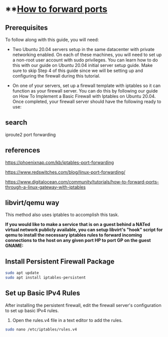 # **[How to forward ports](https://www.digitalocean.com/community/tutorials/how-to-forward-ports-through-a-linux-gateway-with-iptables)

## Prerequisites

To follow along with this guide, you will need:

- Two Ubuntu 20.04 servers setup in the same datacenter with private networking enabled. On each of these machines, you will need to set up a non-root user account with sudo privileges. You can learn how to do this with our guide on Ubuntu 20.04 initial server setup guide. Make sure to skip Step 4 of this guide since we will be setting up and configuring the firewall during this tutorial.

- On one of your servers, set up a firewall template with iptables so it can function as your firewall server. You can do this by following our guide on How To Implement a Basic Firewall with Iptables on Ubuntu 20.04. Once completed, your firewall server should have the following ready to use:

## search

iproute2 port forwarding

## references

<https://phoenixnap.com/kb/iptables-port-forwarding>

<https://www.redswitches.com/blog/linux-port-forwarding/>

<https://www.digitalocean.com/community/tutorials/how-to-forward-ports-through-a-linux-gateway-with-iptables>

## libvirt/qemu way

This method also uses iptables to accomplish this task.

**If you would like to make a service that is on a guest behind a NATed virtual network publicly available, you can setup libvirt's "hook" script for qemu to install the necessary iptables rules to forward incoming connections to the host on any given port HP to port GP on the guest GNAME:**

## Install Persistent Firewall Package

```bash
sudo apt update
sudo apt install iptables-persistent
```

## Set up Basic IPv4 Rules

After installing the persistent firewall, edit the firewall server's configuration to set up basic IPv4 rules.

1. Open the rules.v4 file in a text editor to add the rules.

```bash
sudo nano /etc/iptables/rules.v4
```
